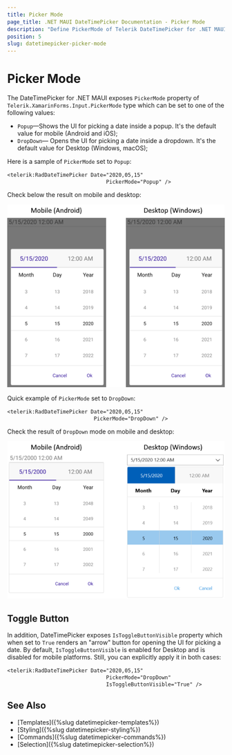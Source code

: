 ```yaml
---
title: Picker Mode
page_title: .NET MAUI DateTimePicker Documentation - Picker Mode
description: "Define PickerMode of Telerik DateTimePicker for .NET MAUI to either DropDown or Popup."
position: 5
slug: datetimepicker-picker-mode
---  
```


# Picker Mode

The DateTimePicker for .NET MAUI exposes `PickerMode` property of `Telerik.XamarinForms.Input.PickerMode` type which can be set to one of the following values:

* `Popup`&mdash;Shows the UI for picking a date inside a popup. It's the default value for mobile (Android and iOS);
* `DropDown`&mdash; Opens the UI for picking a date inside a dropdown. It's the default value for Desktop (Windows, macOS);

Here is a sample of `PickerMode` set to `Popup`:

```XAML
<telerik:RadDateTimePicker Date="2020,05,15" 
								PickerMode="Popup" />
```

Check below the result on mobile and desktop:

![](images/datetimepicker-pickermode-popup.png)

Quick example of `PickerMode` set to `DropDown`:

```XAML
<telerik:RadDateTimePicker Date="2020,05,15" 
							PickerMode="DropDown" />
```

Check the result of `DropDown` mode on mobile and desktop:

![](images/datetimepicker-pickermode-dropdown.png)

## Toggle Button

In addition, DateTimePicker exposes `IsToggleButtonVisible` property which when set to `True` renders an "arrow" button for opening the UI for picking a date. By default, `IsToggleButtonVisible` is enabled for Desktop and is disabled for mobile platforms. Still, you can explicitly apply it in both cases:

```XAML
<telerik:RadDateTimePicker Date="2020,05,15"
								PickerMode="DropDown"
								IsToggleButtonVisible="True" />
```

## See Also

- [Templates]({%slug datetimepicker-templates%})
- [Styling]({%slug datetimepicker-styling%})
- [Commands]({%slug datetimepicker-commands%})
- [Selection]({%slug datetimepicker-selection%})
